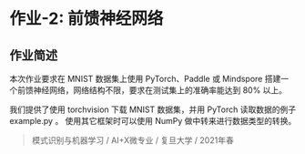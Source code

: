 # 作业-2: 前馈神经网络

## 作业简述

本次作业要求在 MNIST 数据集上使用 PyTorch、Paddle 或 Mindspore 搭建一个前馈神经网络，网络结构不限，要求在测试集上的准确率能达到 80% 以上。

我们提供了使用 torchvision 下载 MNIST 数据集，并用 PyTorch 读取数据的例子 example.py 。 使用其它框架时可以使用 NumPy 做中转来进行数据类型的转换。

> 模式识别与机器学习 / AI+X微专业 / 复旦大学 / 2021年春
